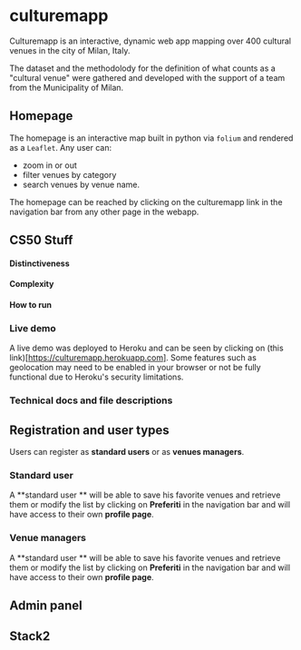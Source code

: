 # culturemapp
Culturemapp is an interactive, dynamic web app mapping over 400 cultural venues in the city of Milan, Italy. 

The dataset and the methodolody for the definition of what counts as a "cultural venue" were gathered and developed with the support of a team from the Municipality of Milan. 

## Homepage

The homepage is an interactive map built in python via `folium` and rendered as a `Leaflet`. Any user can: 

* zoom in or out 
* filter venues by category
* search venues by venue name.

The homepage can be reached  by clicking on the culturemapp link in the navigation bar from any other page in the webapp.

## CS50 Stuff

#### Distinctiveness

#### Complexity

#### How to run

### Live demo

A live demo was deployed to Heroku and can be seen by clicking on (this link)[https://culturemapp.herokuapp.com]. Some features such as geolocation may need to be enabled in your browser or not be fully functional due to Heroku's security limitations.

### Technical docs and file descriptions



## Registration and user types

Users can register as **standard users** or as **venues managers**. 

### Standard user

A **standard user ** will be able to save his favorite venues and retrieve them or modify the list by clicking on **Preferiti** in the navigation bar and will have access to their own **profile page**. 

### Venue managers

A **standard user ** will be able to save his favorite venues and retrieve them or modify the list by clicking on **Preferiti** in the navigation bar and will have access to their own **profile page**.



## Admin panel



## Stack2